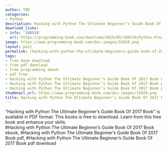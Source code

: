 ```yaml
---
author: TBD
categories:
- Python
description: Hacking with Python The Ultimate Beginner’s Guide Book Of 2017 Book
download_links:
- info: '180519'
  url: https://programming-book.com/download/2019/05/180519/Python-Programming123uo00es0248.pdf
image: https://www.programming-book.com/doc-images/15920.png
layout: post
permalink: /hacking-with-python-the-ultimate-beginners-guide-book-of-2017-book.html
tags:
- free book download
- free pdf download
- free programming ebook
- pdf free
- Hacking with Python The Ultimate Beginner’s Guide Book Of 2017 Book ebook
- Hacking with Python The Ultimate Beginner’s Guide Book Of 2017 Book pdf
- Hacking with Python The Ultimate Beginner’s Guide Book Of 2017 Book pdf download
thumbnail_url: https://www.programming-book.com/doc-images/15920.png
title: Hacking with Python The Ultimate Beginner’s Guide Book Of 2017 Book
---
```


 
<div class="item-desc text-justify">
  "Hacking with Python The Ultimate Beginner’s Guide Book Of 2017 Book" is available in PDF format. This books is free to download. Learn from this free book and enhance your skills.
  <br>
  #Hacking with Python The Ultimate Beginner’s Guide Book Of 2017 Book ebook, #Hacking with Python The Ultimate Beginner’s Guide Book Of 2017 Book pdf, #Hacking with Python The Ultimate Beginner’s Guide Book Of 2017 Book pdf download
</div>